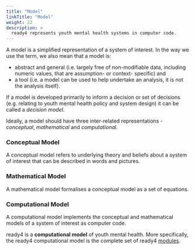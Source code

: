 ```yaml
---
title: "Model"
linkTitle: "Model"
weight: 22
description: >
  ready4 represents youth mental health systems in computer code.
---
```


A model is a simplified representation of a system of interest. In the way we use the term, we also mean that a model is:

- abstract and general (i.e. largely free of non-modifiable data, including numeric values, that are assumption- or context- specific) and
- a tool (i.e. a model can be used to help undertake an analysis, it is not the analysis itself).

If a model is developed primarily to inform a decision or set of decisions (e.g. relating to youth mental health policy and system design) it can be called a *decision model*. 

Ideally, a model should have three inter-related representations - *conceptual*, *mathematical* and *computational*. 
 
### Conceptual Model
A conceptual model refers to underlying theory and beliefs about a system of interest that can be described in words and pictures.

### Mathematical Model
A mathematical model formalises a conceptual model as a set of equations.

### Computational Model
A computational model implements the conceptual and mathematical models of a system of interest as computer code. 

ready4 is a **computational model** of youth mental health. More specifically, the ready4 computational model is the complete set of ready4 [modules](/docs/getting-started/concepts/module/).

